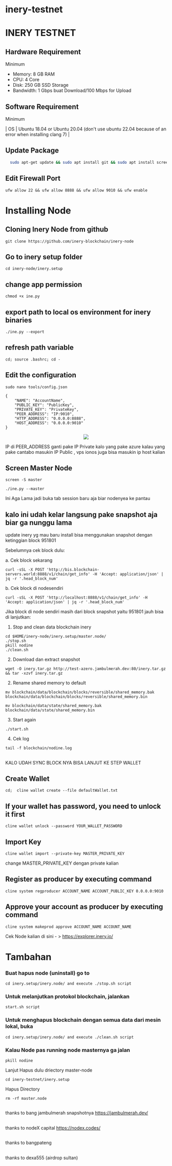# inery-testnet


# INERY TESTNET
<p style="font-size:14px" align="left">


## Hardware Requirement
Minimum
- Memory: 8 GB RAM
- CPU: 4 Core
- Disk: 250 GB SSD Storage
- Bandwidth: 1 Gbps buat Download/100 Mbps for Upload

## Software Requirement

Minimum

| OS |  Ubuntu 18.04 or Ubuntu 20.04  (don't use ubuntu 22.04 because of an error when installing clang 7) |

## Update Package
```bash
  sudo apt-get update && sudo apt install git && sudo apt install screen
```

## Edit Firewall Port
```
ufw allow 22 && ufw allow 8888 && ufw allow 9010 && ufw enable
```

# Installing Node
## Cloning Inery Node from github
```
git clone https://github.com/inery-blockchain/inery-node
```

## Go to inery setup folder
```
cd inery-node/inery.setup
```

## change app permission
```
chmod +x ine.py
```

## export path to local os environment for inery binaries
```
./ine.py --export
```

## refresh path variable
```
cd; source .bashrc; cd -
```

## Edit the configuration
```
sudo nano tools/config.json
```

``` "MASTER_ACCOUNT":
{
    "NAME": "AccountName",
    "PUBLIC_KEY": "PublicKey",
    "PRIVATE_KEY": "PrivateKey",
    "PEER_ADDRESS": "IP:9010",
    "HTTP_ADDRESS": "0.0.0.0:8888",
    "HOST_ADDRESS": "0.0.0.0:9010"
}
```
<p align="center">
  <img height="auto" height="auto" src="https://user-images.githubusercontent.com/38981255/184290164-85371bac-f97a-4f8d-8cf8-63e5b5297f83.PNG">
</p>

IP di PEER_ADDRESS ganti pake IP Private kalo yang pake azure kalau yang pake cantabo masukin IP Public , vps ionos juga bisa masukin ip host kalian

## Screen Master Node
```
screen -S master
```

```
./ine.py --master
```
Ini Aga Lama jadi buka tab session baru aja biar nodenyea ke pantau


## kalo ini udah kelar langsung pake snapshot aja biar ga nunggu lama
update inery yg mau baru install bisa menggunakan snapshot dengan ketinggian block 951801

Sebelumnya cek block dulu:

a. Cek block sekarang

```
curl -sSL -X POST 'http://bis.blockchain-servers.world:8888/v1/chain/get_info' -H 'Accept: application/json' | jq -r '.head_block_num'

```
b. Cek block di nodesendiri
``` 
curl -sSL -X POST 'http://localhost:8888/v1/chain/get_info' -H 'Accept: application/json' | jq -r '.head_block_num'
```
Jika block di node sendiri masih dari block snapshot yaitu 951801 jauh bisa di lanjutkan:

1. Stop and clean data blockchain inery
```
cd $HOME/inery-node/inery.setup/master.node/
./stop.sh
pkill nodine
./clean.sh
```
2. Download dan extract snapshot
```
wget -O inery.tar.gz http://test-azero.jambulmerah.dev:80/inery.tar.gz && tar -xzvf inery.tar.gz
```
2. Rename shared memory to default
```
mv blockchain/data/blockchain/blocks/reversible/shared_memory.bak blockchain/data/blockchain/blocks/reversible/shared_memory.bin

mv blockchain/data/state/shared_memory.bak blockchain/data/state/shared_memory.bin
```
3. Start again
```
./start.sh
```

4. Cek log
```
tail -f blockchain/nodine.log
```


##
KALO UDAH SYNC BLOCK NYA BISA LANJUT KE STEP WALLET


## Create Wallet

```
cd;  cline wallet create --file defaultWallet.txt
```

## If your wallet has password, you need to unlock it first
```
cline wallet unlock --password YOUR_WALLET_PASSWORD
```

## Import Key
```
cline wallet import --private-key MASTER_PRIVATE_KEY
 ```
 change MASTER_PRIVATE_KEY dengan private kalian
 
 ## Register as producer by executing command
```
cline system regproducer ACCOUNT_NAME ACCOUNT_PUBLIC_KEY 0.0.0.0:9010
```

## Approve your account as producer by executing command
```
cline system makeprod approve ACCOUNT_NAME ACCOUNT_NAME
```

Cek Node kalian di sini - > https://explorer.inery.io/

# Tambahan
### Buat hapus node (uninstall) go to 
```
cd inery.setup/inery.node/ and execute ./stop.sh script
```

### Untuk melanjutkan protokol blockchain, jalankan 
```
start.sh script
```

### Untuk menghapus blockchain dengan semua data dari mesin lokal, buka 
```
cd inery.setup/inery.node/ and execute ./clean.sh script
```

### Kalau Node pas running node masternya ga jalan

```
pkill nodine
```

Lanjut Hapus dulu driectory master-node

```
cd inery-testnet/inery.setup
```

Hapus Directory

```
rm -rf master.node
```
## 
thanks to bang jambulmerah snapshotnya https://jambulmerah.dev/
##
thanks to nodeX capital https://nodex.codes/
##
thanks to bangpateng
##
thanks to dexa555 (airdrop sultan)
